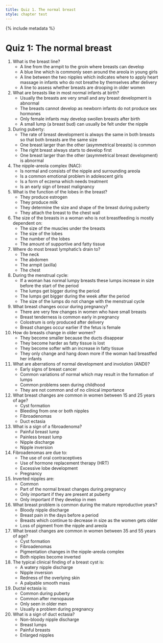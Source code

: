 ```yaml
---
title: Quiz 1. The normal breast
style: chapter test
---
```


{% include metadata %}

# Quiz 1: The normal breast

1.	What is the breast line?
	+	A line from the armpit to the groin where breasts can develop
	-	A blue line which is commonly seen around the areola in young girls
	-	A line between the two nipples which indicates where to apply heart massage in infants who do not breathe by themselves after delivery
	-	A line to assess whether breasts are drooping in older women
2.	What are breasts like in most normal infants at birth?
	-	Usually the breasts are very small and any breast development is abnormal
	-	The breasts cannot develop as newborn infants do not produce sex hormones
	-	Only female infants may develop swollen breasts after birth
	+	A small lump (a breast bud) can usually be felt under the nipple
3.	During puberty:
	-	The rate of breast development is always the same in both breasts so that both breasts are the same size
	+	One breast larger than the other (asymmetrical breasts) is common
	-	The right breast always starts to develop first
	-	One breast larger than the other (asymmetrical breast development) is abnormal
4.	The nipple-areola complex (NAC):
	+	Is normal and consists of the nipple and surrounding areola
	-	Is a common emotional problem in adolescent girls
	-	Is a form of eczema which needs treatment
	-	Is an early sign of breast malignancy
5.	What is the function of the lobes in the breast?
	-	They produce estrogen
	+	They produce milk
	-	They determine the size and shape of the breast during puberty
	-	They attach the breast to the chest wall
6.	The size of the breasts in a woman who is not breastfeeding is mostly dependent on:
	-	The size of the muscles under the breasts
	-	The size of the lobes
	-	The number of the lobes
	+	The amount of supportive and fatty tissue
7.	Where do most breast lymphatic’s drain to?
	-	The neck
	-	The abdomen
	+	The armpit (axilla)
	-	The chest
8.	During the menstrual cycle:
	+	If a woman has normal lumpy breasts these lumps increase in size before the start of the period
	-	The lumps get bigger during the period
	-	The lumps get bigger during the week after the period
	-	The size of the lumps do not change with the menstrual cycle
9.	What breast changes occur during pregnancy?
	-	There are very few changes in women who have small breasts
	+	Breast tenderness is common early in pregnancy
	-	Colostrum is only produced after delivery
	-	Breast changes occur earlier if the fetus is female
10.	How do breasts change in older women?
	-	They become smaller because the ducts disappear
	-	They become harder as fatty tissue is lost
	+	They become softer with an increase in fatty tissue
	-	They only change and hang down more if the woman had breastfed her infants
11.	What are aberrations of normal development and involution (ANDI)?
	-	Early signs of breast cancer
	+	Common variations of normal which may result in the formation of lumps
	-	Common problems seen during childhood
	-	They are not common and of no clinical importance
12.	What breast changes are common in women between 15 and 25 years of age?
	-	Cyst formation
	-	Bleeding from one or both nipples
	+	Fibroadenomas
	-	Duct ectasia
13.	What is a sign of a fibroadenoma?
	-	Painful breast lump
	+	Painless breast lump
	-	Nipple discharge
	-	Nipple inversion
14.	Fibroadenomas are due to:
	-	The use of oral contraceptives
	-	Use of hormone replacement therapy (HRT)
	+	Excessive lobe development
	-	Pregnancy
15.	Inverted nipples are:
	+	Common
	-	Part of the normal breast changes during pregnancy
	-	Only important if they are present at puberty
	-	Only important if they develop in men
16.	What breast problem is common during the mature reproductive years?
	-	Bloody nipple discharge
	+	Breast pain in the days before a period
	-	Breasts which continue to decrease in size as the women gets older
	-	Loss of pigment from the nipple and areola
17.	What breast changes are common in women between 35 and 55 years of age?
	+	Cyst formation
	-	Fibroadenomas
	-	Pigmentation changes in the nipple-areola complex
	-	Both nipples become inverted
18.	The typical clinical finding of a breast cyst is:
	-	A watery nipple discharge
	-	Nipple inversion
	-	Redness of the overlying skin
	+	A palpable smooth mass
19.	Ductal ectasia is:
	-	Common during puberty
	+	Common after menopause
	-	Only seen in older men
	-	Usually a problem during pregnancy
20.	What is a sign of duct ectasia?
	+	Non-bloody nipple discharge
	-	Breast lumps
	-	Painful breasts
	-	Enlarged nipples
